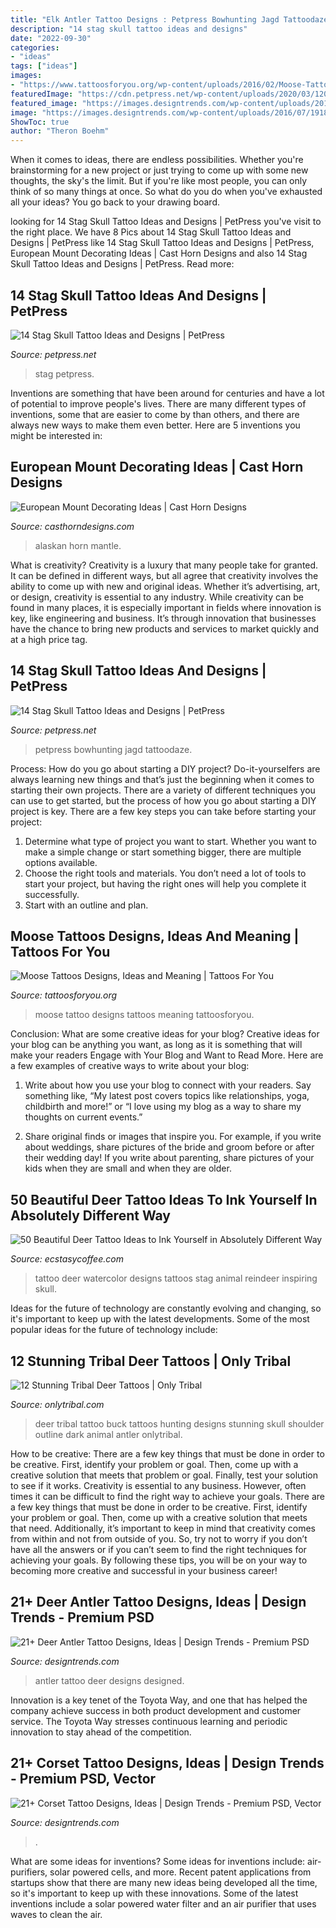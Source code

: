 ```yaml
---
title: "Elk Antler Tattoo Designs : Petpress Bowhunting Jagd Tattoodaze"
description: "14 stag skull tattoo ideas and designs"
date: "2022-09-30"
categories:
- "ideas"
tags: ["ideas"]
images:
- "https://www.tattoosforyou.org/wp-content/uploads/2016/02/Moose-Tattoo-Designs.jpg"
featuredImage: "https://cdn.petpress.net/wp-content/uploads/2020/03/12021123/Stag-Skull-Tattoo-men-shoulder.jpg"
featured_image: "https://images.designtrends.com/wp-content/uploads/2016/07/15131505/Black-Antler-Designed-Tattoo.jpg"
image: "https://images.designtrends.com/wp-content/uploads/2016/07/19180802/Red-Corset-Tattoo-Design.jpg"
ShowToc: true
author: "Theron Boehm"
---
```



When it comes to ideas, there are endless possibilities. Whether you're brainstorming for a new project or just trying to come up with some new thoughts, the sky's the limit. But if you're like most people, you can only think of so many things at once. So what do you do when you've exhausted all your ideas? You go back to your drawing board.

	

		
looking for 14 Stag Skull Tattoo Ideas and Designs | PetPress you've visit to the right place. We have 8 Pics about 14 Stag Skull Tattoo Ideas and Designs | PetPress like 14 Stag Skull Tattoo Ideas and Designs | PetPress, European Mount Decorating Ideas | Cast Horn Designs and also 14 Stag Skull Tattoo Ideas and Designs | PetPress. Read more:
		
    
## 14 Stag Skull Tattoo Ideas And Designs | PetPress

<img loading=lazy src="https://cdn.petpress.net/wp-content/uploads/2020/03/12021132/Stag-Skull-Tattoo-cool-design.jpg" onerror="this.onerror=null;this.src='https://tse1.mm.bing.net/th?id=OIP.dWdobmtyXTEjKKb2L6Zb6AAAAA&amp;pid=15.1';" alt="14 Stag Skull Tattoo Ideas and Designs | PetPress">

_Source: petpress.net_

>stag petpress. 

	

Inventions are something that have been around for centuries and have a lot of potential to improve people's lives. There are many different types of inventions, some that are easier to come by than others, and there are always new ways to make them even better. Here are 5 inventions you might be interested in: 

    
## European Mount Decorating Ideas | Cast Horn Designs

<img loading=lazy src="https://www.casthorndesigns.com/wp-content/uploads/2016/03/European-Alaskan-Moose-Mount.jpg" onerror="this.onerror=null;this.src='https://tse1.mm.bing.net/th?id=OIP.GkhzxUnAZiMeBWPziEv1aQHaJ4&amp;pid=15.1';" alt="European Mount Decorating Ideas | Cast Horn Designs">

_Source: casthorndesigns.com_

>alaskan horn mantle. 

	

What is creativity?
Creativity is a luxury that many people take for granted. It can be defined in different ways, but all agree that creativity involves the ability to come up with new and original ideas. Whether it’s advertising, art, or design, creativity is essential to any industry. While creativity can be found in many places, it is especially important in fields where innovation is key, like engineering and business. It’s through innovation that businesses have the chance to bring new products and services to market quickly and at a high price tag.

    
## 14 Stag Skull Tattoo Ideas And Designs | PetPress

<img loading=lazy src="https://cdn.petpress.net/wp-content/uploads/2020/03/12021123/Stag-Skull-Tattoo-men-shoulder.jpg" onerror="this.onerror=null;this.src='https://tse2.mm.bing.net/th?id=OIP.u7GsdMz8Zdtx1TOrqU9y3QHaJ4&amp;pid=15.1';" alt="14 Stag Skull Tattoo Ideas and Designs | PetPress">

_Source: petpress.net_

>petpress bowhunting jagd tattoodaze. 

	

Process: How do you go about starting a DIY project?
Do-it-yourselfers are always learning new things and that’s just the beginning when it comes to starting their own projects. There are a variety of different techniques you can use to get started, but the process of how you go about starting a DIY project is key. 
There are a few key steps you can take before starting your project:

1. Determine what type of project you want to start. Whether you want to make a simple change or start something bigger, there are multiple options available.
2. Choose the right tools and materials. You don’t need a lot of tools to start your project, but having the right ones will help you complete it successfully. 
3. Start with an outline and plan.

    
## Moose Tattoos Designs, Ideas And Meaning | Tattoos For You

<img loading=lazy src="https://www.tattoosforyou.org/wp-content/uploads/2016/02/Moose-Tattoo-Designs.jpg" onerror="this.onerror=null;this.src='https://tse4.mm.bing.net/th?id=OIP.mRnPoXkSrtFhXep7kzsCrwAAAA&amp;pid=15.1';" alt="Moose Tattoos Designs, Ideas and Meaning | Tattoos For You">

_Source: tattoosforyou.org_

>moose tattoo designs tattoos meaning tattoosforyou. 

	

Conclusion: What are some creative ideas for your blog?
Creative ideas for your blog can be anything you want, as long as it is something that will make your readers Engage with Your Blog and Want to Read More. Here are a few examples of creative ways to write about your blog:
1. Write about how you use your blog to connect with your readers. Say something like, “My latest post covers topics like relationships, yoga, childbirth and more!” or “I love using my blog as a way to share my thoughts on current events.”

2. Share original finds or images that inspire you. For example, if you write about weddings, share pictures of the bride and groom before or after their wedding day! If you write about parenting, share pictures of your kids when they are small and when they are older.


    
## 50 Beautiful Deer Tattoo Ideas To Ink Yourself In Absolutely Different Way

<img loading=lazy src="https://i1.wp.com/www.ecstasycoffee.com/wp-content/uploads/2017/05/Watercolor-deer-tattoo.jpg?resize=600%2C1093" onerror="this.onerror=null;this.src='https://tse3.mm.bing.net/th?id=OIP.2z2pbVYM94UqrCucyU7i-QHaNf&amp;pid=15.1';" alt="50 Beautiful Deer Tattoo Ideas to Ink Yourself in Absolutely Different Way">

_Source: ecstasycoffee.com_

>tattoo deer watercolor designs tattoos stag animal reindeer inspiring skull. 

	

Ideas for the future of technology are constantly evolving and changing, so it's important to keep up with the latest developments. Some of the most popular ideas for the future of technology include: 

    
## 12 Stunning Tribal Deer Tattoos | Only Tribal

<img loading=lazy src="https://www.onlytribal.com/wp-content/uploads/2015/12/Deer-Tribal-Tattoo.jpg" onerror="this.onerror=null;this.src='https://tse2.mm.bing.net/th?id=OIP.lLf7kJ5YRPcVkA6xp00q1QHaLC&amp;pid=15.1';" alt="12 Stunning Tribal Deer Tattoos | Only Tribal">

_Source: onlytribal.com_

>deer tribal tattoo buck tattoos hunting designs stunning skull shoulder outline dark animal antler onlytribal. 

	

How to be creative: There are a few key things that must be done in order to be creative. First, identify your problem or goal. Then, come up with a creative solution that meets that problem or goal. Finally, test your solution to see if it works.
Creativity is essential to any business. However, often times it can be difficult to find the right way to achieve your goals. There are a few key things that must be done in order to be creative. First, identify your problem or goal. Then, come up with a creative solution that meets that need. Additionally, it’s important to keep in mind that creativity comes from within and not from outside of you. So, try not to worry if you don’t have all the answers or if you can’t seem to find the right techniques for achieving your goals. By following these tips, you will be on your way to becoming more creative and successful in your business career!

    
## 21+ Deer Antler Tattoo Designs, Ideas | Design Trends - Premium PSD

<img loading=lazy src="https://images.designtrends.com/wp-content/uploads/2016/07/15131505/Black-Antler-Designed-Tattoo.jpg" onerror="this.onerror=null;this.src='https://tse2.mm.bing.net/th?id=OIP.WyghAJou93ngzIjme_VJlAHaHa&amp;pid=15.1';" alt="21+ Deer Antler Tattoo Designs, Ideas | Design Trends - Premium PSD">

_Source: designtrends.com_

>antler tattoo deer designs designed. 

	

Innovation is a key tenet of the Toyota Way, and one that has helped the company achieve success in both product development and customer service. The Toyota Way stresses continuous learning and periodic innovation to stay ahead of the competition.

    
## 21+ Corset Tattoo Designs, Ideas | Design Trends - Premium PSD, Vector

<img loading=lazy src="https://images.designtrends.com/wp-content/uploads/2016/07/19180802/Red-Corset-Tattoo-Design.jpg" onerror="this.onerror=null;this.src='https://tse1.mm.bing.net/th?id=OIP.b1ibXVLzfbI7-phOh2dkjgHaJQ&amp;pid=15.1';" alt="21+ Corset Tattoo Designs, Ideas | Design Trends - Premium PSD, Vector">

_Source: designtrends.com_

>. 

	

What are some ideas for inventions?
Some ideas for inventions include: air-purifiers, solar powered cells, and more. Recent patent applications from startups show that there are many new ideas being developed all the time, so it's important to keep up with these innovations. Some of the latest inventions include a solar powered water filter and an air purifier that uses waves to clean the air.

